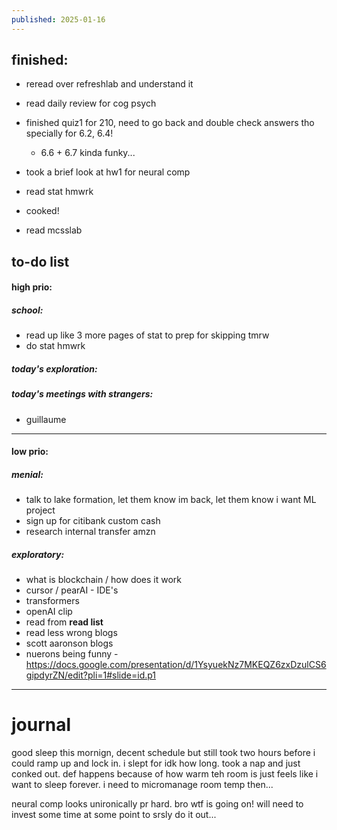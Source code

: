 ```yaml
---
published: 2025-01-16
---
```


## finished:

- reread over refreshlab and understand it
- read daily review for cog psych
- finished quiz1 for 210, need to go back and double check answers tho specially for 6.2, 6.4!
	- 6.6 + 6.7 kinda funky...
	
- took a brief look at hw1 for neural comp
- read stat hmwrk

- cooked!

- read mcsslab
## to-do list

#### high prio:

##### school:

- read up like 3 more pages of stat to prep for skipping tmrw 
- do stat hmwrk
##### today's exploration:
##### today's meetings with strangers:
- guillaume

----

#### low prio:
##### menial:
- talk to lake formation, let them know im back, let them know i want ML project
- sign up for citibank custom cash
- research internal transfer amzn
##### exploratory:
- what is blockchain / how does it work
- cursor / pearAI - IDE's
- transformers  
- openAI clip
- read from **read list** 
- read less wrong blogs
- scott aaronson blogs
- nuerons being funny - https://docs.google.com/presentation/d/1YsyuekNz7MKEQZ6zxDzulCS6gipdyrZN/edit?pli=1#slide=id.p1

---
# journal

good sleep this mornign, decent schedule but still took two hours before i could ramp up and lock in. i slept for idk how long. took a nap and just conked out. def happens because of how warm teh room is just feels like i want to sleep forever. i need to micromanage room temp then...

neural comp looks unironically pr hard. bro wtf is going on! will need to invest some time at some point to srsly do it out...